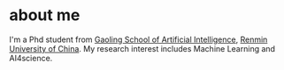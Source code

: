 # about me
I'm a Phd student from [Gaoling School of Artificial Intelligence](http://ai.ruc.edu.cn/), [Renmin University of China](https://www.ruc.edu.cn/). My research interest includes Machine Learning and AI4science.

